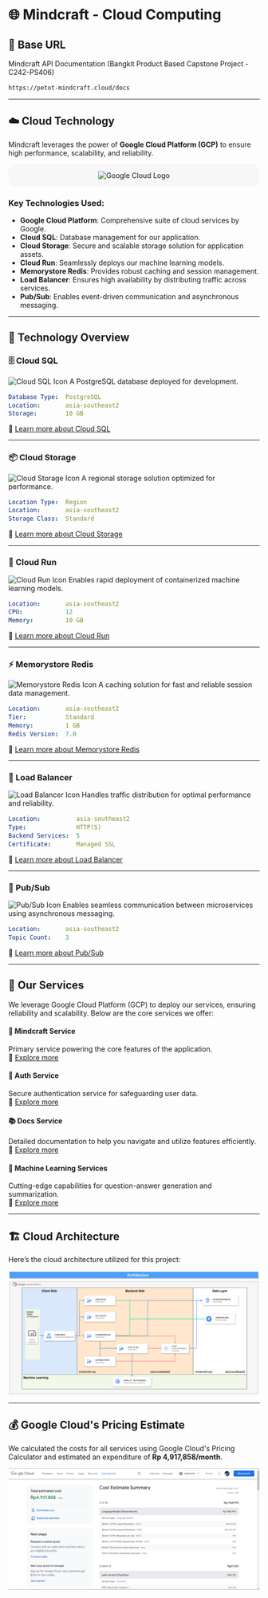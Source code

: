 # 🌐 Mindcraft - Cloud Computing  

## 🌟 Base URL  

Mindcraft API Documentation (Bangkit Product Based Capstone Project - C242-PS406)

```sh
https://petot-mindcraft.cloud/docs
```

---

## ☁️ Cloud Technology  

Mindcraft leverages the power of **Google Cloud Platform (GCP)** to ensure high performance, scalability, and reliability.  

<p align="center" style="background-color: #f7f7f7; padding: 14px; border-radius: 15px;">
  <img src="https://upload.wikimedia.org/wikipedia/commons/5/51/Google_Cloud_logo.svg" alt="Google Cloud Logo" width="250"/>
</p>  

### Key Technologies Used:  
- **Google Cloud Platform**: Comprehensive suite of cloud services by Google.  
- **Cloud SQL**: Database management for our application.  
- **Cloud Storage**: Secure and scalable storage solution for application assets.  
- **Cloud Run**: Seamlessly deploys our machine learning models.  
- **Memorystore Redis**: Provides robust caching and session management.  
- **Load Balancer**: Ensures high availability by distributing traffic across services.  
- **Pub/Sub**: Enables event-driven communication and asynchronous messaging.  

---

## 🔧 Technology Overview  

### 🗄️ Cloud SQL  
<img src="https://k21academy.com/wp-content/uploads/2021/03/cloud-SQL.png" width="120" height="100" alt="Cloud SQL Icon"/>  
A PostgreSQL database deployed for development.  

```yaml
Database Type:  PostgreSQL  
Location:       asia-southeast2  
Storage:        10 GB  
```  
📖 [Learn more about Cloud SQL](https://cloud.google.com/firestore/docs)  

---  

### 📦 Cloud Storage  
<img src="https://symbols.getvecta.com/stencil_4/47_google-cloud-storage.fee263d33a.svg" width="100" height="50" alt="Cloud Storage Icon"/>  
A regional storage solution optimized for performance.  

```yaml
Location Type:  Region  
Location:       asia-southeast2  
Storage Class:  Standard  
```  
📖 [Learn more about Cloud Storage](https://cloud.google.com/storage/docs)  

---  

### 🚀 Cloud Run  
<img src="https://static-00.iconduck.com/assets.00/google-cloud-run-icon-2048x1840-x12dqzzh.png" width="150" height="150" alt="Cloud Run Icon"/>  
Enables rapid deployment of containerized machine learning models.  

```yaml
Location:       asia-southeast2  
CPU:            12  
Memory:         10 GB  
```  
📖 [Learn more about Cloud Run](https://cloud.google.com/run/docs)  

---  

### ⚡ Memorystore Redis  
<img src="https://i0.wp.com/jeromerajan.com/wp-content/uploads/2023/10/Cloud_Memorystore.png?resize=300%2C270&ssl=1" width="150" height="150" alt="Memorystore Redis Icon"/>  
A caching solution for fast and reliable session data management.  

```yaml
Location:       asia-southeast2  
Tier:           Standard  
Memory:         1 GB  
Redis Version:  7.0  
```  
📖 [Learn more about Memorystore Redis](https://cloud.google.com/memorystore/docs/redis)  

---  

### 🔗 Load Balancer  
<img src="https://miro.medium.com/v2/resize:fit:614/1*u95QsM2JaE-wqYQkJ7Cs4w.png" width="150" height="150" alt="Load Balancer Icon"/>  
Handles traffic distribution for optimal performance and reliability.  

```yaml
Location:          asia-southeast2  
Type:              HTTP(S)  
Backend Services:  5  
Certificate:       Managed SSL  
```  
📖 [Learn more about Load Balancer](https://cloud.google.com/load-balancing/docs)  

---  

### 📡 Pub/Sub  
<img src="https://cdnlogo.com/logos/g/76/google-cloud-pub-sub.svg" width="150" height="150" alt="Pub/Sub Icon"/>  
Enables seamless communication between microservices using asynchronous messaging.  

```yaml
Location:       asia-southeast2  
Topic Count:    3
```  
📖 [Learn more about Pub/Sub](https://cloud.google.com/pubsub/docs)  

---

## 🌟 Our Services  

We leverage Google Cloud Platform (GCP) to deploy our services, ensuring reliability and scalability. Below are the core services we offer:  

#### 🧠 Mindcraft Service  
Primary service powering the core features of the application.  
🔗 [Explore more](https://github.com/The-Petot/Cloud-Computing/tree/mindcraft-service)  

#### 🔐 Auth Service  
Secure authentication service for safeguarding user data.  
🔗 [Explore more](https://github.com/The-Petot/Cloud-Computing/tree/auth-service)  

#### 📚 Docs Service  
Detailed documentation to help you navigate and utilize features efficiently.  
🔗 [Explore more](https://github.com/The-Petot/Cloud-Computing/tree/mindcraft-service/docs)  

#### 🤖 Machine Learning Services  
Cutting-edge capabilities for question-answer generation and summarization.  
🔗 [Explore more](https://github.com/The-Petot/Machine-Learning?tab=readme-ov-file#question-answer-generate)  

---

## 🏗️ Cloud Architecture  

Here’s the cloud architecture utilized for this project:  
<p align="center">
  <img src="https://raw.githubusercontent.com/Aku-Mars/gambar/refs/heads/main/Cloud%20Architecture.png" alt="Cloud Architecture"/>
</p>  

---

## 💰 Google Cloud's Pricing Estimate  

We calculated the costs for all services using Google Cloud's Pricing Calculator and estimated an expenditure of **Rp 4,917,858/month**.  

<p align="center">
  <img src="https://raw.githubusercontent.com/Aku-Mars/gambar/refs/heads/main/GCPC.png" alt="GCP Pricing Calculator"/>
</p>  
